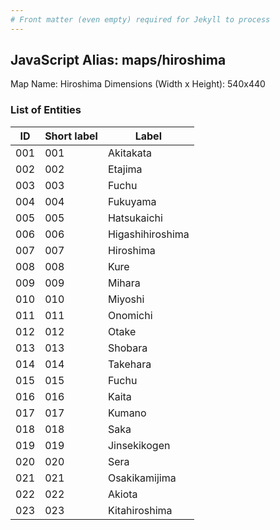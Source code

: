 ```yaml
---
# Front matter (even empty) required for Jekyll to process
---
```


## JavaScript Alias: maps/hiroshima

Map Name: Hiroshima
Dimensions (Width x Height): 540x440





### List of Entities

ID | Short label | Label
---|---|---|
001|001|Akitakata
002|002|Etajima
003|003|Fuchu
004|004|Fukuyama
005|005|Hatsukaichi
006|006|Higashihiroshima
007|007|Hiroshima
008|008|Kure
009|009|Mihara
010|010|Miyoshi
011|011|Onomichi
012|012|Otake
013|013|Shobara
014|014|Takehara
015|015|Fuchu
016|016|Kaita
017|017|Kumano
018|018|Saka
019|019|Jinsekikogen
020|020|Sera
021|021|Osakikamijima
022|022|Akiota
023|023|Kitahiroshima